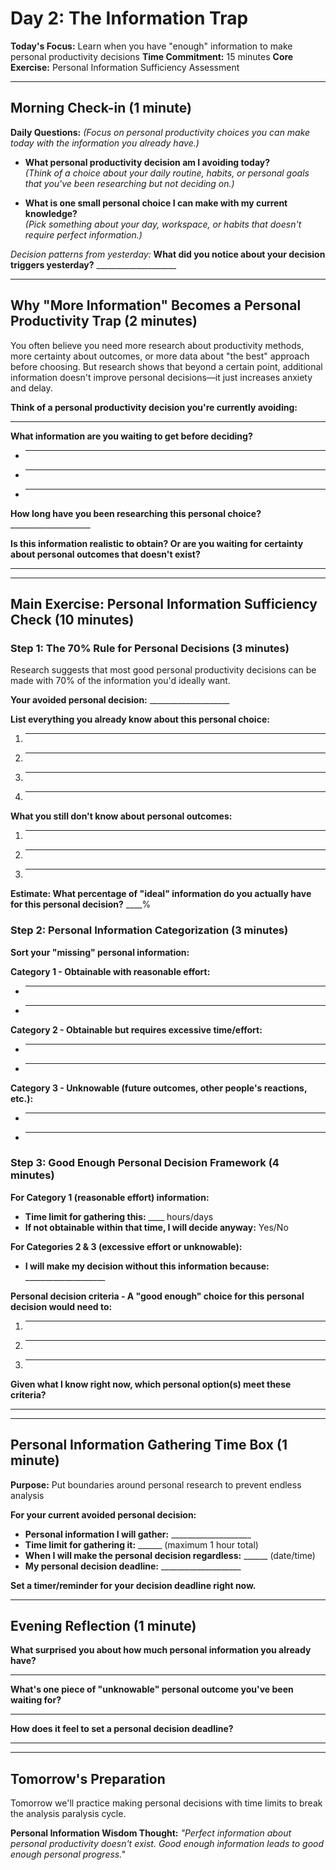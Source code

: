 # Day 2: The Information Trap

**Today's Focus:** Learn when you have "enough" information to make personal productivity decisions
**Time Commitment:** 15 minutes
**Core Exercise:** Personal Information Sufficiency Assessment

---

## Morning Check-in (1 minute)

**Daily Questions:** *(Focus on personal productivity choices you can make today with the information you already have.)*

- **What personal productivity decision am I avoiding today?**  
  *(Think of a choice about your daily routine, habits, or personal goals that you've been researching but not deciding on.)*

- **What is one small personal choice I can make with my current knowledge?**  
  *(Pick something about your day, workspace, or habits that doesn't require perfect information.)*

*Decision patterns from yesterday:*
**What did you notice about your decision triggers yesterday?** ____________________

---

## Why "More Information" Becomes a Personal Productivity Trap (2 minutes)

You often believe you need more research about productivity methods, more certainty about outcomes, or more data about "the best" approach before choosing. But research shows that beyond a certain point, additional information doesn't improve personal decisions—it just increases anxiety and delay.

**Think of a personal productivity decision you're currently avoiding:**
____________________

**What information are you waiting to get before deciding?**
- ____________________
- ____________________
- ____________________

**How long have you been researching this personal choice?** ____________________

**Is this information realistic to obtain? Or are you waiting for certainty about personal outcomes that doesn't exist?**
____________________

---

## Main Exercise: Personal Information Sufficiency Check (10 minutes)

### Step 1: The 70% Rule for Personal Decisions (3 minutes)

Research suggests that most good personal productivity decisions can be made with 70% of the information you'd ideally want.

**Your avoided personal decision:** ____________________

**List everything you already know about this personal choice:**
1. ____________________
2. ____________________
3. ____________________
4. ____________________

**What you still don't know about personal outcomes:**
1. ____________________
2. ____________________
3. ____________________

**Estimate: What percentage of "ideal" information do you actually have for this personal decision?** ____%

### Step 2: Personal Information Categorization (3 minutes)

**Sort your "missing" personal information:**

**Category 1 - Obtainable with reasonable effort:**
- ____________________
- ____________________

**Category 2 - Obtainable but requires excessive time/effort:**
- ____________________
- ____________________

**Category 3 - Unknowable (future outcomes, other people's reactions, etc.):**
- ____________________
- ____________________

### Step 3: Good Enough Personal Decision Framework (4 minutes)

**For Category 1 (reasonable effort) information:**
- **Time limit for gathering this:** ____ hours/days
- **If not obtainable within that time, I will decide anyway:** Yes/No

**For Categories 2 & 3 (excessive effort or unknowable):**
- **I will make my decision without this information because:** ____________________

**Personal decision criteria - A "good enough" choice for this personal decision would need to:**
1. ____________________
2. ____________________
3. ____________________

**Given what I know right now, which personal option(s) meet these criteria?**
____________________

---

## Personal Information Gathering Time Box (1 minute)

**Purpose:** Put boundaries around personal research to prevent endless analysis

**For your current avoided personal decision:**
- **Personal information I will gather:** ____________________
- **Time limit for gathering it:** ______ (maximum 1 hour total)
- **When I will make the personal decision regardless:** ______ (date/time)
- **My personal decision deadline:** ____________________

**Set a timer/reminder for your decision deadline right now.**

---

## Evening Reflection (1 minute)

**What surprised you about how much personal information you already have?**
____________________

**What's one piece of "unknowable" personal outcome you've been waiting for?**
____________________

**How does it feel to set a personal decision deadline?**
____________________

---

## Tomorrow's Preparation
Tomorrow we'll practice making personal decisions with time limits to break the analysis paralysis cycle.

**Personal Information Wisdom Thought:**
*"Perfect information about personal productivity doesn't exist. Good enough information leads to good enough personal progress."*